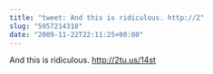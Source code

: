 ```yaml
---
title: "tweet: And this is ridiculous. http://2"
slug: "5957214318"
date: "2009-11-22T22:11:25+00:00"
---
```

And this is ridiculous. http://2tu.us/14st